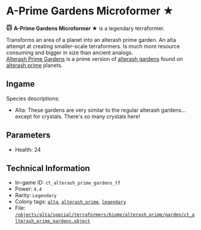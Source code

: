 # A-Prime Gardens Microformer ★

<img src="https://raw.githubusercontent.com/Ceterai/Enternia/main/objects/alta/special/terraformers/biome/alterash_prime/garden/icon.png" alt="A-Prime Gardens Microformer ★ icon" loading="lazy" height=16px width="auto" /> **A-Prime Gardens Microformer ★** is a legendary terraformer.

Transforms an area of a planet into an alterash prime garden. An alta attempt at creating smaller-scale terraformers. Is much more resource consuming and bigger in size than ancient analogs.  
[Alterash Prime Gardens](https://ceterai.github.io/MyEnternia/Wiki/AlterashPrimeGardens) is a prime version of [alterash gardens](https://ceterai.github.io/MyEnternia/Wiki/alterashgardens) found on [alterash prime](https://ceterai.github.io/MyEnternia/Wiki/Tags/AlterashPrime) planets.

## Ingame

Species descriptions:

- Alta: These gardens are very similar to the regular alterash gardens... except for crystals. There's so many crystals here!

## Parameters

- Health: 24

## Technical Information

- In-game ID: `ct_alterash_prime_gardens_tf`
- Power: `4.4`
- Rarity: `Legendary`
- Colony tags: [`alta`](https://ceterai.github.io/MyEnternia/Wiki/Tags/Alta), [`alterash_prime`](https://ceterai.github.io/MyEnternia/Wiki/Tags/AlterashPrime), [`legendary`](https://ceterai.github.io/MyEnternia/Wiki/Tags/Legendary)
- File: [`/objects/alta/special/terraformers/biome/alterash_prime/garden/ct_alterash_prime_gardens.object`](https://github.com/Ceterai/Enternia/blob/main/objects/alta/special/terraformers/biome/alterash_prime/garden/ct_alterash_prime_gardens.object)
